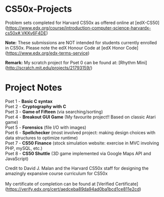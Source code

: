 CS50x-Projects
==============

Problem sets completed for Harvard CS50x as offered online at [edX-CS50] (https://www.edx.org/course/introduction-computer-science-harvardx-cs50x#.VKKv6F4DE)

**Note:** These submissions are NOT intended for students currently enrolled in CS50x. Please note the edX Honour Code at 
[edX Honor Code] (https://www.edx.org/edx-terms-service)

**Remark:** My scratch project for Pset 0 can be found at: [Rhythm Mini] (http://scratch.mit.edu/projects/21793159/)

Project Notes
==============

Pset 1 - **Basic C syntax** <br>
Pset 2 - **Cryptography with C** <br>
Pset 3 - **Game of Fifteen** (via searching/sorting) <br>
Pset 4 - **Breakout GUI Game** (My favourite project!! Based on classic Atari game) <br>
Pset 5 - **Forensics** (file I/O with images) <br>
Pset 6 - **Spellchecker** (most involved project: making design choices with data structures to optimize runtime) <br>
Pset 7 - **CS50 Finance** (stock simulation website: exercise in MVC involving PHP, mySQL, etc.) <br>
Pset 8 - **CS50 Shuttle** (3D game implemented via Google Maps API and JavaScript) <br>

Credit to David J. Malan and the Harvard CS50x staff for designing the amazingly expansive course curriculum for CS50x <br>
<br>
My certificate of completion can be found at [Verified Certificate] (https://verify.edx.org/cert/aedceba89da94ad0ba1bcd1ce811e2cd)

